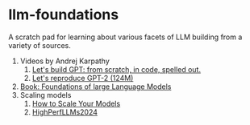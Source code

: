 # llm-foundations
A scratch pad for learning about various facets of LLM building from a variety
of sources.

1. Videos by Andrej Karpathy
    1. [Let's build GPT: from scratch, in code, spelled out.](https://www.youtube.com/watch?v=kCc8FmEb1nY)
    1. [Let's reproduce GPT-2 (124M)](https://www.youtube.com/watch?v=l8pRSuU81PU)
1. [Book: Foundations of large Language Models](https://arxiv.org/pdf/2501.09223)
1. Scaling models
    1. [How to Scale Your Models](https://jax-ml.github.io/scaling-book/)
    1. [HighPerfLLMs2024](https://github.com/rwitten/HighPerfLLMs2024)